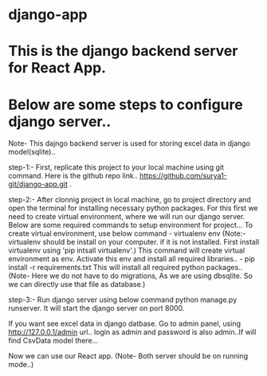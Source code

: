 # django-app

# This is the django backend server for React App.

# Below are some steps to configure django server..
Note- This dajngo backend server is used for storing excel data in django model(sqlite)..

step-1:- First, replicate this project to your local machine using git command. Here is the github repo link..
        https://github.com/surya1-git/django-app.git .
        
step-2:- After clonnig project in local machine, go to project directory and open the terminal for installing necessary
        python packages. For this first we need to create virtual environment, where we will run our django server.
        Below are some required commands to setup environment for project...
        To create virtual environment, use below command
        - virtualenv env (Note:- virtualenv should be install on your computer. if it is not installed. First install virtualenv using 'pip intsall virtualenv'.)
          This command will create virtual environment as env.
          Activate this env and install all required libraries..
        - pip install -r requirements.txt
          This will install all required python packages..
         (Note- Here we do not have to do migrations, As we are using dbsqlite. So we can directly use that file as database.)
         
step-3:- Run django server using below command 
        python manage.py runserver.
        It will start the django server on port 8000.
        
If you want see excel data in django datbase. Go to admin panel, using http://127.0.0.1/admin url..
login as admin and password is also admin..If will find CsvData model there...
        
Now we can use our React app. (Note- Both server should be on running mode..)
